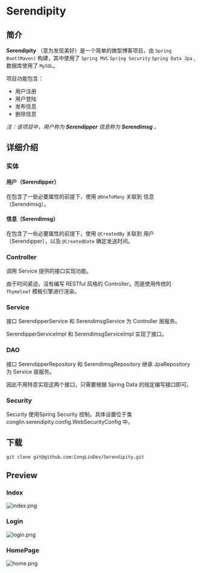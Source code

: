 # Serendipity

## 简介

**Serendipity** （意为发现美好）是一个简单的微型博客项目，由 `Spring Boot(Maven)` 构建，其中使用了 `Spring MVC` `Spring Security` `Spring Data Jpa` , 数据库使用了 `MySQL`。

项目功能包含：

* 用户注册
* 用户登陆
* 发布信息
* 删除信息

*注：该项目中，用户称为 **Serendipper** 信息称为 **Serendimsg** 。*

## 详细介绍

### 实体

#### 用户（Serendipper）

在包含了一些必要属性的前提下，使用 `@OneToMany` 关联到 信息（Serendimsg）。

#### 信息（Serendimsg）

在包含了一些必要属性的前提下，使用 `@CreatedBy` 关联到 用户（Serendipper），以及 `@CreatedDate` 确定发送时间。

### Controller

调用 Service 提供的接口实现功能。

由于时间紧迫，没有编写 RESTful 风格的 Controller。而是使用传统的 `Thymeleaf` 模板引擎进行渲染。

### Service

接口 SerendipperService 和 SerendimsgService 为 Controller 层服务。

SerendipperServiceImpl 和 SerendimsgServiceImpl 实现了接口。

### DAO

接口 SerendipperRepository 和 SerendimsgRepository 继承 JpaRepository 为 Service 层服务。

因此不用特意实现这两个接口，只需要根据 Spring Data 的规定编写接口即可。

### Security

Security 使用Spring Security 控制。具体设置位于类  conglin.serendipity.config.WebSecurityConfig 中。

## 下载

```
git clone git@github.com:CongLinDev/Serendipity.git
```

## Preview

### Index

![index.png](https://i.loli.net/2019/03/09/5c836737097bc.png)

### Login

![login.png](https://i.loli.net/2019/03/09/5c83676d3ce0f.png)

### HomePage

![home.png](https://i.loli.net/2019/03/09/5c8367a8d963e.png)